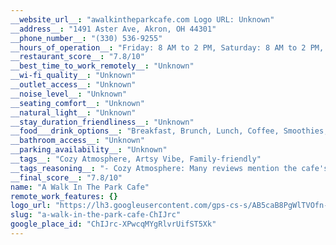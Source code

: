 ```yaml
---
__website_url__: "awalkintheparkcafe.com Logo URL: Unknown"
__address__: "1491 Aster Ave, Akron, OH 44301"
__phone_number__: "(330) 536-9255"
__hours_of_operation__: "Friday: 8 AM to 2 PM, Saturday: 8 AM to 2 PM, Sunday: 8 AM to 2 PM, Monday: 8 AM to 2 PM, Tuesday: 8 AM to 2 PM, Wednesday: 8 AM to 2 PM, Thursday: 8 AM to 2 PM"
__restaurant_score__: "7.8/10"
__best_time_to_work_remotely__: "Unknown"
__wi-fi_quality__: "Unknown"
__outlet_access__: "Unknown"
__noise_level__: "Unknown"
__seating_comfort__: "Unknown"
__natural_light__: "Unknown"
__stay_duration_friendliness__: "Unknown"
__food___drink_options__: "Breakfast, Brunch, Lunch, Coffee, Smoothies, American, Sandwiches, Burgers"
__bathroom_access__: "Unknown"
__parking_availability__: "Unknown"
__tags__: "Cozy Atmosphere, Artsy Vibe, Family-friendly"
__tags_reasoning__: "- Cozy Atmosphere: Many reviews mention the cafe's cozy and inviting atmosphere. - Artsy Vibe: The cafe is described as artsy, with seasonal decor and opportunities to paint while dining. - Family-friendly: Reviews indicate the cafe is suitable for families, with kid-friendly options."
__final_score__: "7.8/10"
name: "A Walk In The Park Cafe"
remote_work_features: {}
logo_url: "https://lh3.googleusercontent.com/gps-cs-s/AB5caB8PgWlTVOfn-KmvDKkXRIOHsBFEsg-Gys_fGUcaWrnghwl85ffApyrT2eJwXiiwJVzNoXxwGenbQeeJatcRdmvbJSt4CKg8_4r340nPteqqgBPs9JSb0tc0BFvsF1FQrW51vNL03w=w408-h544-k-no"
slug: "a-walk-in-the-park-cafe-ChIJrc"
google_place_id: "ChIJrc-XPwcqMYgRlvrUifST5Xk"
---
```


